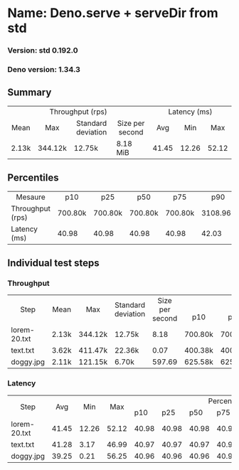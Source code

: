 # Name: Deno.serve + serveDir from std 
  
  ### Version: std 0.192.0
  ### Deno version: 1.34.3

## Summary
<table>
<tr>
    <td align="center" colspan="4">Throughput (rps)</td>
    <td align="center" colspan="3">Latency (ms)</td>
</tr>
<tr>
    <td align="center">Mean</td>
    <td align="center">Max</td>
    <td align="center">Standard deviation</td>
    <td align="center">Size per second</td>
    <td align="center">Avg</td>
    <td align="center">Min</td>
    <td align="center">Max</td>
</tr>
<tr>
    <td>2.13k</td>
    <td>344.12k</td>
    <td>12.75k</td>
    <td>8.18 MiB</td>
    <td>41.45</td>
    <td>12.26</td>
    <td>52.12</td>
</tr>
</table>

## Percentiles

<table>
<tr>
  <td align="center">Mesaure</td>
  <td align="center">p10</td>
  <td align="center">p25</td>
  <td align="center">p50</td>
  <td align="center">p75</td>
  <td align="center">p90</td>
  <td align="center">p95</td>
  <td align="center">p99</td>
</tr>
<tr>
  <td>Throughput (rps)</td>
  <td>700.80k</td>
  <td>700.80k</td>
  <td>700.80k</td>
  <td>700.80k</td>
  <td>3108.96k</td>
  <td>3808.63k</td>
  <td>6629.61k</td>
</tr>
<tr>
  <td>Latency (ms)</td>
  <td>40.98</td>
  <td>40.98</td>
  <td>40.98</td>
  <td>40.98</td>
  <td>42.03</td>
  <td>42.96</td>
  <td>43.55</td>
</tr>
</table>

## Individual test steps

### Throughput

<table>
<tr>
  <td align="center" rowspan="2">Step</td>
  <td align="center" rowspan="2">Mean</td>
  <td align="center" rowspan="2">Max</td>
  <td align="center" rowspan="2">Standard deviation</td>
  <td align="center" rowspan="2">Size per second</td>
  <td align="center" colspan="7">Percentiles</td>
</tr>
<tr>
  <!-- still Step -->
  <!-- still Mean -->
  <!-- still Max -->
  <!-- still Standard deviation -->
  <!-- still Size per second -->
  <td align="center">p10</td>
  <td align="center">p25</td>
  <td align="center">p50</td>
  <td align="center">p75</td>
  <td align="center">p90</td>
  <td align="center">p95</td>
  <td align="center">p99</td>
</tr>
<tr>
  <td>lorem-20.txt</td>
  <td>2.13k</td>
  <td>344.12k</td>
  <td>12.75k</td>
  <td>8.18</td>
  <td>700.80k</td>
  <td>700.80k</td>
  <td>700.80k</td>
  <td>700.80k</td>
  <td>3108.96k</td>
  <td>3808.63k</td>
  <td>6629.61k</td>
</tr><tr>
  <td>text.txt</td>
  <td>3.62k</td>
  <td>411.47k</td>
  <td>22.36k</td>
  <td>0.07</td>
  <td>400.38k</td>
  <td>400.38k</td>
  <td>400.38k</td>
  <td>400.38k</td>
  <td>4272.09k</td>
  <td>5600.99k</td>
  <td>11228.72k</td>
</tr><tr>
  <td>doggy.jpg</td>
  <td>2.11k</td>
  <td>121.15k</td>
  <td>6.70k</td>
  <td>597.69</td>
  <td>625.58k</td>
  <td>625.58k</td>
  <td>625.58k</td>
  <td>625.58k</td>
  <td>3200.68k</td>
  <td>3705.64k</td>
  <td>5486.09k</td>
</tr></table>

### Latency

<table>
<tr>
  <td align="center" rowspan="2">Step</td>
  <td align="center" rowspan="2">Avg</td>
  <td align="center" rowspan="2">Min</td>
  <td align="center" rowspan="2">Max</td>
  <td align="center" colspan="7">Percentiles</td>
</tr>
<tr>
  <!-- still Avg -->
  <!-- still Min -->
  <!-- still Max -->
  <td>p10</td>
  <td>p25</td>
  <td>p50</td>
  <td>p75</td>
  <td>p90</td>
  <td>p95</td>
  <td>p99</td>
</tr>
<tr>
  <td>lorem-20.txt</td>
  <td>41.45</td>
  <td>12.26</td>
  <td>52.12</td>
  <td>40.98</td>
  <td>40.98</td>
  <td>40.98</td>
  <td>40.98</td>
  <td>42.03</td>
  <td>42.96</td>
  <td>43.55</td>
</tr><tr>
  <td>text.txt</td>
  <td>41.28</td>
  <td>3.17</td>
  <td>46.99</td>
  <td>40.97</td>
  <td>40.97</td>
  <td>40.97</td>
  <td>40.97</td>
  <td>42.04</td>
  <td>42.95</td>
  <td>43.05</td>
</tr><tr>
  <td>doggy.jpg</td>
  <td>39.25</td>
  <td>0.21</td>
  <td>56.25</td>
  <td>40.96</td>
  <td>40.96</td>
  <td>40.96</td>
  <td>40.96</td>
  <td>42.03</td>
  <td>42.94</td>
  <td>44.01</td>
</tr></table>